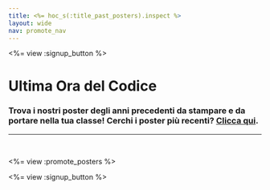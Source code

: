 ```yaml
---
title: <%= hoc_s(:title_past_posters).inspect %>
layout: wide
nav: promote_nav
---
```

<%= view :signup_button %>

# Ultima Ora del Codice

### Trova i nostri poster degli anni precedenti da stampare e da portare nella tua classe! Cerchi i poster più recenti? [Clicca qui](<%= resolve_url('/promote/resources#posters') %>).

---

<br />

<%= view :promote_posters %>

<%= view :signup_button %>